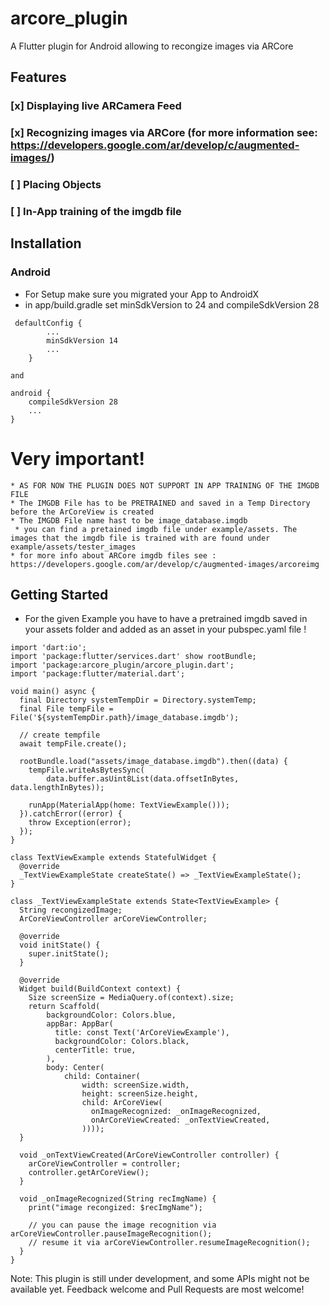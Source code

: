 # arcore_plugin

A Flutter plugin for Android allowing to recongize images via ARCore 

## Features 
 ### [x] Displaying live ARCamera Feed 
 ### [x] Recognizing images via ARCore (for more information see: https://developers.google.com/ar/develop/c/augmented-images/)
 ### [ ] Placing Objects
 ### [ ] In-App training of the imgdb file 



## Installation 

### Android 
* For Setup make sure you migrated your App to AndroidX 
* in app/build.gradle set minSdkVersion to 24 and compileSdkVersion 28 

```
 defaultConfig {
        ...     
        minSdkVersion 14
        ...
    }
```
    and
```
android {
    compileSdkVersion 28
    ...
}

``` 
# Very important! 
    * AS FOR NOW THE PLUGIN DOES NOT SUPPORT IN APP TRAINING OF THE IMGDB FILE
    * The IMGDB File has to be PRETRAINED and saved in a Temp Directory before the ArCoreView is created 
    * The IMGDB File name hast to be image_database.imgdb
     * you can find a pretained imgdb file under example/assets. The images that the imgdb file is trained with are found under example/assets/tester_images
    * for more info about ARCore imgdb files see : https://developers.google.com/ar/develop/c/augmented-images/arcoreimg
   


## Getting Started 
-  For the given Example you have to have a pretrained imgdb saved in your assets folder and added as an asset in your pubspec.yaml file !

```
import 'dart:io';
import 'package:flutter/services.dart' show rootBundle;
import 'package:arcore_plugin/arcore_plugin.dart';
import 'package:flutter/material.dart';

void main() async {
  final Directory systemTempDir = Directory.systemTemp;
  final File tempFile = File('${systemTempDir.path}/image_database.imgdb');

  // create tempfile
  await tempFile.create();

  rootBundle.load("assets/image_database.imgdb").then((data) {
    tempFile.writeAsBytesSync(
        data.buffer.asUint8List(data.offsetInBytes, data.lengthInBytes));

    runApp(MaterialApp(home: TextViewExample()));
  }).catchError((error) {
    throw Exception(error);
  });
}

class TextViewExample extends StatefulWidget {
  @override
  _TextViewExampleState createState() => _TextViewExampleState();
}

class _TextViewExampleState extends State<TextViewExample> {
  String recongizedImage;
  ArCoreViewController arCoreViewController;

  @override
  void initState() {
    super.initState();
  }

  @override
  Widget build(BuildContext context) {
    Size screenSize = MediaQuery.of(context).size;
    return Scaffold(
        backgroundColor: Colors.blue,
        appBar: AppBar(
          title: const Text('ArCoreViewExample'),
          backgroundColor: Colors.black,
          centerTitle: true,
        ),
        body: Center(
            child: Container(
                width: screenSize.width,
                height: screenSize.height,
                child: ArCoreView(
                  onImageRecognized: _onImageRecognized,
                  onArCoreViewCreated: _onTextViewCreated,
                ))));
  }

  void _onTextViewCreated(ArCoreViewController controller) {
    arCoreViewController = controller;
    controller.getArCoreView();
  }

  void _onImageRecognized(String recImgName) {
    print("image recongized: $recImgName");

    // you can pause the image recognition via arCoreViewController.pauseImageRecognition();
    // resume it via arCoreViewController.resumeImageRecognition();
  }
}

```



Note: This plugin is still under development, and some APIs might not be available yet. Feedback welcome and Pull Requests are most welcome! 



